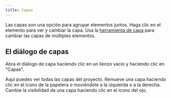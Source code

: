 ```yaml
---
title: Capas
---
```


Las capas son una opción para agrupar elementos juntos. Haga clic en el elemento para ver y cambiar la capa. Usa la [herramienta de capa](../tools/layer) para cambiar las capas de múltiples elementos.

## El diálogo de capas

Abra el diálogo de capa haciendo clic en un lienzo vacío y haciendo clic en "Capas".

Aquí puedes ver todas las capas del proyecto.
Remueve una capa haciendo clic en el icono de la papelera o moviéndote a la izquierda o a la derecha.
Cambie la visibilidad de una capa haciendo clic en el icono del ojo.

